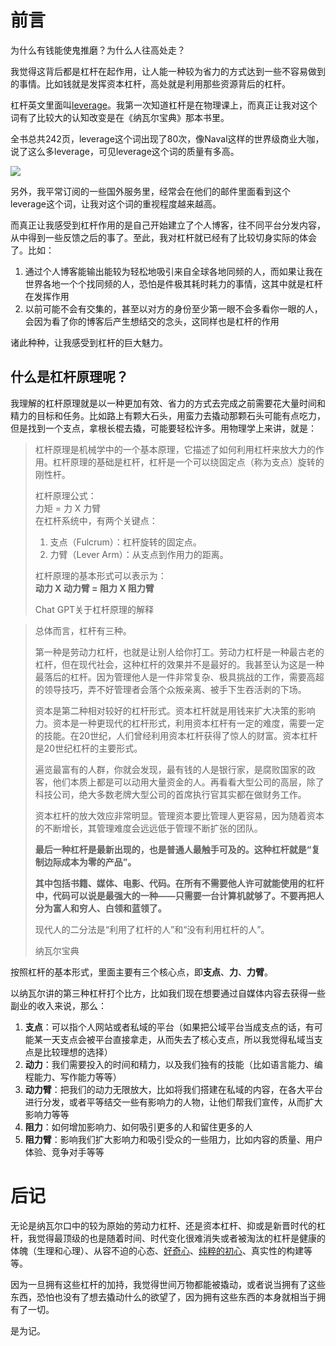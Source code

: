 
# 前言

为什么有钱能使鬼推磨？为什么人往高处走？

我觉得这背后都是杠杆在起作用，让人能一种较为省力的方式达到一些不容易做到的事情。比如钱就是发挥资本杠杆，高处就是利用那些资源背后的杠杆。

杠杆英文里面叫[leverage](https://rolen.wiki/words/leverage/)。我第一次知道杠杆是在物理课上，而真正让我对这个词有了比较大的认知改变是在《纳瓦尔宝典》那本书里。

全书总共242页，leverage这个词出现了80次，像Naval这样的世界级商业大咖，说了这么多leverage，可见leverage这个词的质量有多高。

![](https://rolen.wiki/wp-content/uploads/2024/07/image-38-1024x723.png)

另外，我平常订阅的一些国外服务里，经常会在他们的邮件里面看到这个leverage这个词，让我对这个词的重视程度越来越高。

而真正让我感受到杠杆作用的是自己开始建立了个人博客，往不同平台分发内容，从中得到一些反馈之后的事了。至此，我对杠杆就已经有了比较切身实际的体会了。比如：

1. 通过个人博客能输出能较为轻松地吸引来自全球各地同频的人，而如果让我在世界各地一个个找同频的人，恐怕是件极其耗时耗力的事情，这其中就是杠杆在发挥作用
2. 以前可能不会有交集的，甚至以对方的身份至少第一眼不会多看你一眼的人，会因为看了你的博客后产生想结交的念头，这同样也是杠杆的作用

诸此种种，让我感受到杠杆的巨大魅力。

## 什么是杠杆原理呢？

我理解的杠杆原理就是以一种更加有效、省力的方式去完成之前需要花大量时间和精力的目标和任务。比如路上有颗大石头，用蛮力去撬动那颗石头可能有点吃力，但是找到一个支点，拿根长棍去撬，可能要轻松许多。用物理学上来讲，就是：

> 杠杆原理是机械学中的一个基本原理，它描述了如何利用杠杆来放大力的作用。杠杆原理的基础是杠杆，杠杆是一个可以绕固定点（称为支点）旋转的刚性杆。
> 
> 杠杆原理公式：  
> 力矩 = 力 X 力臂  
> 在杠杆系统中，有两个关键点：
> 
> 1. 支点（Fulcrum）：杠杆旋转的固定点。
> 2. 力臂（Lever Arm）：从支点到作用力的距离。
> 
> 杠杆原理的基本形式可以表示为：  
> **动力 X 动力臂 = 阻力 X 阻力臂**
> 
> Chat GPT关于杠杆原理的解释

> 总体而言，杠杆有三种。
> 
> 第一种是劳动力杠杆，也就是让别人给你打工。劳动力杠杆是一种最古老的杠杆，但在现代社会，这种杠杆的效果并不是最好的。我甚至认为这是一种最落后的杠杆。因为管理他人是一件非常复杂、极具挑战的工作，需要高超的领导技巧，弄不好管理者会落个众叛亲离、被手下生吞活剥的下场。
> 
> 资本是第二种相对较好的杠杆形式。资本杠杆就是用钱来扩大决策的影响力。资本是一种更现代的杠杆形式，利用资本杠杆有一定的难度，需要一定的技能。在20世纪，人们曾经利用资本杠杆获得了惊人的财富。资本杠杆是20世纪杠杆的主要形式。
> 
> 遍览最富有的人群，你就会发现，最有钱的人是银行家，是腐败国家的政客，他们本质上都是可以动用大量资金的人。再看看大型公司的高层，除了科技公司，绝大多数老牌大型公司的首席执行官其实都在做财务工作。
> 
> 资本杠杆的放大效应非常明显。管理资本要比管理人更容易，因为随着资本的不断增长，其管理难度会远远低于管理不断扩张的团队。
> 
> **最后一种杠杆是最新出现的，也是普通人最触手可及的。这种杠杆就是“复制边际成本为零的产品”。**
> 
> **其中包括书籍、媒体、电影、代码。在所有不需要他人许可就能使用的杠杆中，代码可以说是最强大的一种——只需要一台计算机就够了。不要再把人分为富人和穷人、白领和蓝领了。**
> 
> 现代人的二分法是“利用了杠杆的人”和“没有利用杠杆的人”。
> 
> 纳瓦尔宝典

按照杠杆的基本形式，里面主要有三个核心点，即**支点**、**力**、**力臂**。

以纳瓦尔讲的第三种杠杆打个比方，比如我们现在想要通过自媒体内容去获得一些副业的收入来说，那么：

1. **支点**：可以指个人网站或者私域的平台（如果把公域平台当成支点的话，有可能某一天支点会被平台直接拿走，从而失去了核心支点，所以我觉得私域当支点是比较理想的选择）
2. **动力**：我们需要投入的时间和精力，以及我们独有的技能（比如语言能力、编程能力、写作能力等等）
3. **动力臂**：把我们的动力无限放大，比如将我们搭建在私域的内容，在各大平台进行分发，或者平等结交一些有影响力的人物，让他们帮我们宣传，从而扩大影响力等等
4. **阻力**：如何增加影响力、如何吸引更多的人和留住更多的人
5. **阻力臂**：影响我们扩大影响力和吸引受众的一些阻力，比如内容的质量、用户体验、竞争对手等等

# 后记

无论是纳瓦尔口中的较为原始的劳动力杠杆、还是资本杠杆、抑或是新晋时代的杠杆，我觉得最顶级的也是随着时间、时代变化很难消失或者被淘汰的杠杆是健康的体魄（生理和心理）、从容不迫的心态、[好奇心](https://rolen.wiki/curiosity/)、[纯粹的初心](https://rolen.wiki/what-we-talk-about-when-we-talk-about-shoshin/)、真实性的构建等等。

因为一旦拥有这些杠杆的加持，我觉得世间万物都能被撬动，或者说当拥有了这些东西，恐怕也没有了想去撬动什么的欲望了，因为拥有这些东西的本身就相当于拥有了一切。

是为记。